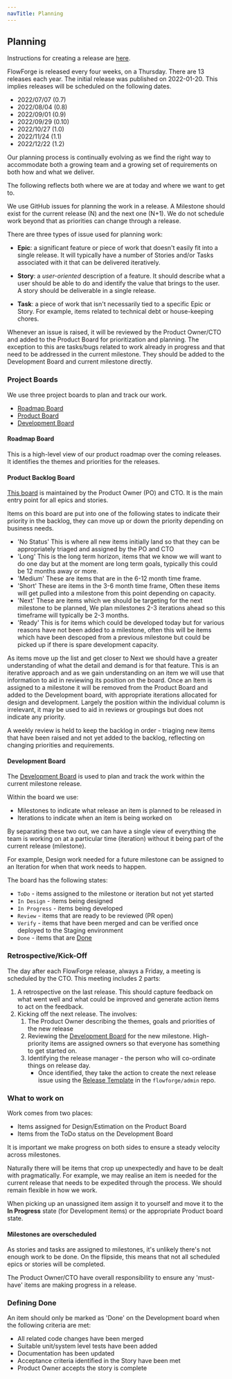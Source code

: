 ```yaml
---
navTitle: Planning
---
```


## Planning

Instructions for creating a release are [here](./process.md).

FlowForge is released every four weeks, on a Thursday. There are 13 releases each
year. The initial release was published on 2022-01-20. This implies releases
will be scheduled on the following dates.

 -  2022/07/07 (0.7)
 -  2022/08/04 (0.8)
 -  2022/09/01 (0.9)
 -  2022/09/29 (0.10)
 -  2022/10/27 (1.0)
 -  2022/11/24 (1.1)
 -  2022/12/22 (1.2)

Our planning process is continually evolving as we find the right way to accommodate
both a growing team and a growing set of requirements on both how and what we deliver.

The following reflects both where we are at today and where we want to get to.

We use GitHub issues for planning the work in a release. A Milestone should exist
for the current release (N) and the next one (N+1). We do not schedule work beyond
that as priorities can change through a release.

There are three types of issue used for planning work:

 - **Epic**: a significant feature or piece of work that doesn't easily fit into
   a single release. It will typically have a number of Stories
   and/or Tasks associated with it that can be delivered iteratively.

 - **Story**: a *user-oriented* description of a feature. It should describe what
   a user should be able to do and identify the value that brings to the user.
   A story should be deliverable in a single release.

 - **Task**: a piece of work that isn't necessarily tied to a specific Epic or Story.
   For example, items related to technical debt or house-keeping chores.


Whenever an issue is raised, it will be reviewed by the Product Owner/CTO and added
to the Product Board for prioritization and planning. The exception to this are
tasks/bugs related to work already in progress and that need to be addressed in
the current milestone. They should be added to the Development Board and current
milestone directly.

### Project Boards

We use three project boards to plan and track our work.

 - [Roadmap Board](https://github.com/orgs/flowforge/projects/5)
 - [Product Board](https://github.com/orgs/flowforge/projects/3/views/1)
 - [Development Board](https://github.com/orgs/flowforge/projects/1/views/1)

#### Roadmap Board

This is a high-level view of our product roadmap over the coming releases. It 
identifies the themes and priorities for the releases.

#### Product Backlog Board

[This board](https://github.com/orgs/flowforge/projects/3/views/1) is maintained
by the Product Owner (PO) and CTO. It is the main entry point for all epics and
stories.

Items on this board are put into one of the following states to indicate their priority in the backlog, they can move up or down the priority depending on business needs.

 - 'No Status' This is where all new items initially land so that they can be appropriately triaged and assigned by the PO and CTO
 - 'Long' This is the long term horizon, items that we know we will want to do one day but at the moment are long term goals, typically this could be 12 months away or more.
 - 'Medium' These are items that are in the 6-12 month time frame. 
 - 'Short' These are items in the 3-6 month time frame, Often these items will get pulled into a milestone from this point depending on capacity.
 - 'Next' These are items which we should be targeting for the next milestone to be planned, We plan milestones 2-3 iterations ahead so this timeframe will typically be 2-3 months. 
 - 'Ready' This is for items which could be developed today but for various reasons have not been added to a milestone, often this will be items which have been descoped from a previous milestone but could be picked up if there is spare development capacity.

As items move up the list and get closer to Next we should have a greater understanding of what the detail and demand is for that feature. This is an iterative approach and as we gain understanding on an item we will use that information to aid in reviewing its position on the board.
Once an Item is assigned to a milestone it will be removed from the Product Board and added to the Development board, with appropriate iterations allocated for design and development.
Largely the position within the individual column is irrelevant, it may be used to aid in reviews or groupings but does not indicate any priority.

A weekly review is held to keep the backlog in order - triaging new items that
have been raised and not yet added to the backlog, reflecting on changing priorities
and requirements.

#### Development Board

The [Development Board](https://github.com/orgs/flowforge/projects/1/views/1) is
used to plan and track the work within the current milestone release.

Within the board we use:

 - Milestones to indicate what release an item is planned to be released in
 - Iterations to indicate when an item is being worked on

By separating these two out, we can have a single view of everything the team
is working on at a particular time (iteration) without it being part of the current
release (milestone).

For example, Design work needed for a future milestone can be assigned to an Iteration
for when that work needs to happen.

The board has the following states:

 - `ToDo` - items assigned to the milestone or iteration but not yet started
 - `In Design` - items being designed
 - `In Progress` - items being developed
 - `Review` - items that are ready to be reviewed (PR open)
 - `Verify` - items that have been merged and can be verified once deployed to the Staging environment
 - `Done` - items that are [Done](#defining-done)

### Retrospective/Kick-Off

The day after each FlowForge release, always a Friday, a meeting is scheduled
by the CTO. This meeting includes 2 parts:

 1. A retrospective on the last release. This should capture feedback on what
    went well and what could be improved and generate action items to act on the
    feedback.
 2. Kicking off the next release. The involves:
    1. The Product Owner describing the themes, goals and priorities of the new release
    2. Reviewing the [Development Board](https://github.com/orgs/flowforge/projects/1/views/1)
       for the new milestone.
       High-priority items are assigned owners so that everyone has something to
       get started on.
    3. Identifying the release manager - the person who will co-ordinate things
       on release day.
         - Once identified, they take the action to create the next release issue
           using the [Release Template](https://github.com/flowforge/admin/issues/new?assignees=&labels=&template=release.md&title=Release%3A)
           in the `flowforge/admin` repo.

### What to work on

Work comes from two places:

 - Items assigned for Design/Estimation on the Product Board
 - Items from the ToDo status on the Development Board

It is important we make progress on both sides to ensure a steady velocity across
milestones.

Naturally there will be items that crop up unexpectedly and have to be dealt with
pragmatically. For example, we may realise an item is needed for the current release
that needs to be expedited through the process. We should remain flexible in how
we work.

When picking up an unassigned item assign it to yourself and move it to the
**In Progress** state (for Development items) or the appropriate Product board state.

#### Milestones are overscheduled

As stories and tasks are assigned to milestones, it's unlikely there's not
enough work to be done. On the flipside, this means that not all scheduled epics
or stories will be completed.

The Product Owner/CTO have overall responsibility to ensure any 'must-have' items
are making progress in a release.

### Defining Done

An item should only be marked as 'Done' on the Development board when the following
criteria are met:

 - All related code changes have been merged
 - Suitable unit/system level tests have been added
 - Documentation has been updated
 - Acceptance criteria identified in the Story have been met
 - Product Owner accepts the story is complete

